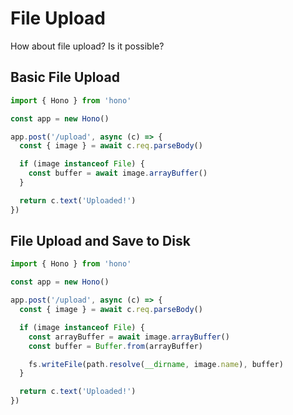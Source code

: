 # File Upload

How about file upload? Is it possible?

## Basic File Upload

```ts
import { Hono } from 'hono'

const app = new Hono()

app.post('/upload', async (c) => {
  const { image } = await c.req.parseBody()

  if (image instanceof File) {
    const buffer = await image.arrayBuffer()
  }

  return c.text('Uploaded!')
})
```

## File Upload and Save to Disk

```ts
import { Hono } from 'hono'

const app = new Hono()

app.post('/upload', async (c) => {
  const { image } = await c.req.parseBody()

  if (image instanceof File) {
    const arrayBuffer = await image.arrayBuffer()
    const buffer = Buffer.from(arrayBuffer)

    fs.writeFile(path.resolve(__dirname, image.name), buffer)
  }

  return c.text('Uploaded!')
})
```
